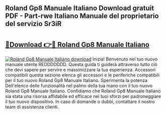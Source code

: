 ## Roland Gp8 Manuale Italiano Download gratuit PDF - Part-rwe Italiano Manuale del proprietario del servizio Sr3iR

# <h2><a href="http://dfdmos.blite.top/?on=Roland+Gp8+Manuale+Italiano">🔗Download 👉🔴 Roland Gp8 Manuale Italiano</a></h2>

[![Roland Gp8 Manuale Italiano download](https://i.imgur.com/lujVjoI.png)](http://dfdmos.blite.top/?on=Roland+Gp8+Manuale+Italiano)
Inizia! Benvenuto nel tuo nuovo manuale utente REDDDDDDD. Questa guida ti guiderà attraverso tutto ciò che devi sapere per servire e massimizzare la tua esperienza. Accessori compatibili questa sezione elenca gli accessori e le periferiche compatibili per il tuo nuovo Roland Gp8 Manuale Italiano. Sperimenta la potenza Dell'elenco delle funzionalità nel palmo della tua mano con il tuo nuovo Roland Gp8 Manuale Italiano. Confidiamo che Roland Gp8 Manuale Italiano sia stata una risorsa affidabile ed efficace nei tuoi sforzi per padroneggiare il tuo nuovo dispositivo. In caso di domande o dubbi, contattare il nostro team di assistenza clienti.
